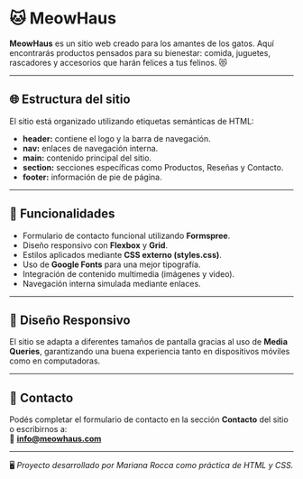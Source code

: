 # 🐱 MeowHaus

**MeowHaus** es un sitio web creado para los amantes de los gatos. Aquí encontrarás productos pensados para su bienestar: comida, juguetes, rascadores y accesorios que harán felices a tus felinos. 😻

---

## 🌐 Estructura del sitio

El sitio está organizado utilizando etiquetas semánticas de HTML:
- **header:** contiene el logo y la barra de navegación.
- **nav:** enlaces de navegación interna.
- **main:** contenido principal del sitio.
- **section:** secciones específicas como Productos, Reseñas y Contacto.
- **footer:** información de pie de página.

---

## 🧩 Funcionalidades

- Formulario de contacto funcional utilizando **Formspree**.
- Diseño responsivo con **Flexbox** y **Grid**.
- Estilos aplicados mediante **CSS externo (styles.css)**.
- Uso de **Google Fonts** para una mejor tipografía.
- Integración de contenido multimedia (imágenes y video).
- Navegación interna simulada mediante enlaces.

---

## 📱 Diseño Responsivo

El sitio se adapta a diferentes tamaños de pantalla gracias al uso de **Media Queries**, garantizando una buena experiencia tanto en dispositivos móviles como en computadoras.

---

## 💌 Contacto

Podés completar el formulario de contacto en la sección **Contacto** del sitio o escribirnos a:  
📧 **info@meowhaus.com**

---

🖥️ *Proyecto desarrollado por Mariana Rocca como práctica de HTML y CSS.*